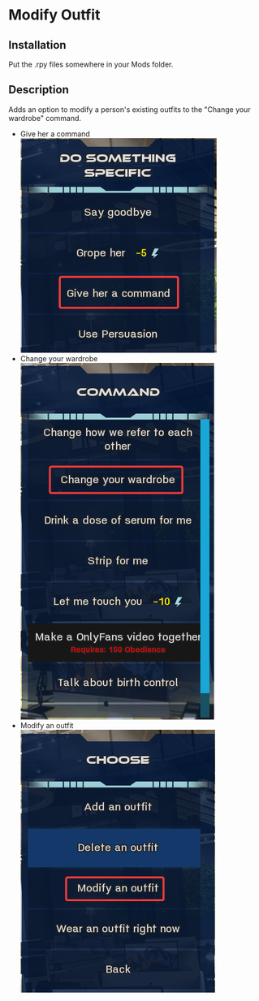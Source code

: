 # Modify Outfit

## Installation

Put the .rpy files somewhere in your Mods folder.




## Description

Adds an option to modify a person's existing outfits to the "Change your wardrobe" command.

- Give her a command  
![](README/LR2-ModifyOutfit-1.png)
- Change your wardrobe  
![](README/LR2-ModifyOutfit-2.png)
- Modify an outfit  
![](README/LR2-ModifyOutfit-3.png)
